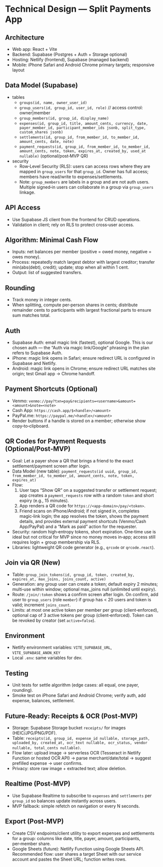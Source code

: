 # Technical Design — Split Payments App

## Architecture
- Web app: React + Vite
- Backend: Supabase (Postgres + Auth + Storage optional)
- Hosting: Netlify (frontend), Supabase (managed backend)
- Mobile: iPhone Safari and Android Chrome primary targets; responsive layout

## Data Model (Supabase)
- tables
  - `groups(id, name, owner_user_id)`
  - `group_users(id, group_id, user_id, role)`  // access control: owner|member
  - `group_members(id, group_id, display_name)`
  - `expenses(id, group_id, title, amount_cents, currency, date, payer_member_id, participant_member_ids jsonb, split_type, custom_shares jsonb)`
  - `settlements(id, group_id, from_member_id, to_member_id, amount_cents, date, note)`
  - `payment_requests(id, group_id, from_member_id, to_member_id, amount_cents, note, token, expires_at, created_by, used_at nullable)` (optional/post‑MVP QR)
- security
  - Row‑Level Security (RLS): users can access rows where they are mapped in `group_users` for that `group_id`. Owner has full access; members have read/write to expenses/settlements.
  - Note: `group_members` are labels in a group and are not auth users. Multiple signed‑in users can collaborate in a group via `group_users` linkage.

## API Access
- Use Supabase JS client from the frontend for CRUD operations.
- Validation in client; rely on RLS to protect cross‑user access.

## Algorithm: Minimal Cash Flow
- Inputs: net balances per member (positive = owed money, negative = owes money).
- Process: repeatedly match largest debtor with largest creditor; transfer min(abs(debt), credit); update; stop when all within 1 cent.
- Output: list of suggested transfers.

## Rounding
- Track money in integer cents.
- When splitting, compute per‑person shares in cents; distribute remainder cents to participants with largest fractional parts to ensure sum matches total.

## Auth
- Supabase Auth: email magic link (fastest), optional Google. This is our chosen auth — the “Auth via magic link/Google” phrasing in the plan refers to Supabase Auth.
- iPhone: magic link opens in Safari; ensure redirect URL is configured in Supabase and Netlify.
 - Android: magic link opens in Chrome; ensure redirect URL matches site origin; test Gmail app → Chrome handoff.

## Payment Shortcuts (Optional)
- Venmo: `venmo://pay?txn=pay&recipients=<username>&amount=<amount>&note=<note>`
- Cash App: `https://cash.app/$<handle>/<amount>`
- PayPal.me: `https://paypal.me/<handle>/<amount>`
- Render buttons if a handle is stored on a member; otherwise show copy‑to‑clipboard.

## QR Codes for Payment Requests (Optional/Post‑MVP)
- Goal: Let a payer show a QR that brings a friend to the exact settlement/payment screen after login.
- Data Model (new table): `payment_requests(id uuid, group_id, from_member_id, to_member_id, amount_cents, note, token, expires_at)`
- Flow:
  1) User taps “Show QR” on a suggested transfer or settlement request; app creates a `payment_requests` row with a random `token` and short expiry (e.g., 15 minutes).
  2) App renders a QR code for `https://<app-domain>/pay/<token>`.
  3) Friend scans on iPhone/Android; if not signed in, completes magic‑link login; the app resolves the token, shows the payment details, and provides external payment shortcuts (Venmo/Cash App/PayPal) and a “Mark as paid” action for the requester.
- Security: random high‑entropy tokens, short expiration. One‑time use is ideal but not critical for MVP since no money moves in‑app; access still requires login + group membership via RLS.
- Libraries: lightweight QR code generator (e.g., `qrcode` or `qrcode.react`).

## Join via QR (New)
- Table: `group_join_tokens(id, group_id, token, created_by, expires_at, max_joins, joins_count, active)`
- Generation: any group user can create a token; default expiry 2 minutes; multi‑use within window; optional max_joins null (unlimited until expiry).
- Route: `/join/:token` shows a confirm screen after login. On confirm, add user to `group_users` (role `member`) if group has < 20 users and token is valid; increment `joins_count`.
- Limits: at most one active token per member per group (client‑enforced), optional cap of 3 active tokens per group (client‑enforced). Token can be revoked by creator (set `active=false`).

## Environment
- Netlify environment variables: `VITE_SUPABASE_URL`, `VITE_SUPABASE_ANON_KEY`
- Local `.env`: same variables for dev.

## Testing
- Unit tests for settle algorithm (edge cases: all equal, one payer, rounding).
- Smoke test on iPhone Safari and Android Chrome; verify auth, add expense, balances, settlement.

## Future‑Ready: Receipts & OCR (Post‑MVP)
- Storage: Supabase Storage bucket `receipts/` for images (HEIC/JPG/PNG/PDF).
- Table: `receipts(id, group_id, expense_id nullable, storage_path, uploaded_by, created_at, ocr_text nullable, ocr_status, vendor nullable, total_cents nullable)`.
- Flow later: upload image → serverless OCR (Tesseract in Netlify Function or hosted OCR API) → parse merchant/date/total → suggest prefilled expense → user confirms.
- Privacy: store raw image + extracted text; allow deletion.

## Realtime (Post‑MVP)
- Use Supabase Realtime to subscribe to `expenses` and `settlements` per `group_id` so balances update instantly across users.
- MVP fallback: simple refetch on navigation or every N seconds.

## Export (Post‑MVP)
- Create CSV endpoints/client utility to export expenses and settlements for a group: columns like date, title, payer, amount, participants, per‑member share.
- Google Sheets (future): Netlify Function using Google Sheets API. Recommended flow: user shares a target Sheet with our service account and pastes the Sheet URL; function writes rows.
